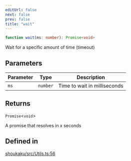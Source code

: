 ```yaml
---
editUrl: false
next: false
prev: false
title: "wait"
---
```


```ts
function wait(ms: number): Promise<void>
```

Wait for a specific amount of time (timeout)

## Parameters

| Parameter | Type | Description |
| ------ | ------ | ------ |
| `ms` | `number` | Time to wait in milliseconds |

## Returns

`Promise`\<`void`\>

A promise that resolves in x seconds

## Defined in

[shoukaku/src/Utils.ts:56](https://github.com/shipgirlproject/shoukaku/blob/9d5588e950f8b8cbe3cdd5386a275943ff6fdba1/src/Utils.ts#L56)
